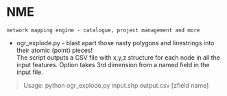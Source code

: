 NME
===

``network mapping engine - catalogue, project management and more``

* ogr_explode.py - blast apart those nasty polygons and linestrings into their atomic (point) pieces!  
   The script outputs a CSV file with x,y,z structure for each node in all the input features.
   Option takes 3rd dimension from a named field in the input file.

 > Usage: python ogr_explode.py input.shp output.csv [zfield name]
